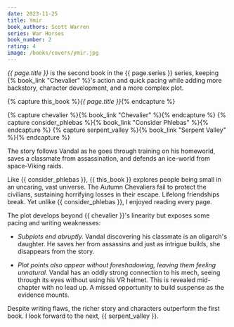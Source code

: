 ```yaml
---
date: 2023-11-25
title: Ymir
book_authors: Scott Warren
series: War Horses
book_number: 2
rating: 4
image: /books/covers/ymir.jpg
---
```


<cite class="book-title">{{ page.title }}</cite> is the second book in the
<span class="book-series">{{ page.series }}</span> series, keeping <span
class="nowrap">{% book_link "Chevalier" %}'s</span> action
and quick pacing while adding more backstory, character development, and a
more complex plot.

{% capture this_book %}<cite class="book-title">{{ page.title }}</cite>{% endcapture %}

{% capture chevalier %}{% book_link "Chevalier" %}{% endcapture %}
{% capture consider_phlebas %}{% book_link "Consider Phlebas" %}{% endcapture %}
{% capture serpent_valley %}{% book_link "Serpent Valley" %}{% endcapture %}

The story follows Vandal as he goes through training on his homeworld, saves a
classmate from assassination, and defends an ice-world from space-Viking
raids.

Like {{ consider_phlebas }}, {{ this_book }} explores people being small in an
uncaring, vast universe. The Autumn Chevaliers fail to protect the civilians,
sustaining horrifying losses in their escape. Lifelong friendships break. Yet
unlike {{ consider_phlebas }}, I enjoyed reading every page.

The plot develops beyond {{ chevalier }}'s linearity but exposes some pacing
and writing weaknesses:

- _Subplots end abruptly._ Vandal discovering his classmate is an oligarch's
  daughter. He saves her from assassins and just as intrigue builds, she
  disappears from the story.

- _Plot points also appear without foreshadowing, leaving them feeling
  unnatural._ Vandal has an oddly strong connection to his mech, seeing
  through its eyes without using his VR helmet. This is revealed mid-chapter
  with no lead up. A missed opportunity to build suspense as the evidence
  mounts.

Despite writing flaws, the richer story and characters outperform the first
book. I look forward to the next, {{ serpent_valley }}.

